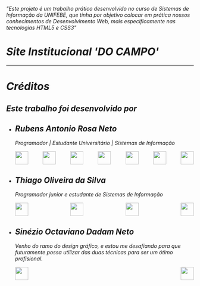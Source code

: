 <!--Apresentação-->
<p><i>"Este projeto é um trabalho prático desenvolvido no curso de Sistemas de Informação da UNIFEBE, que tinha por objetivo colocar em prática nossos conhecimentos de Desenvolvimento Web, mais especificamente nas tecnologias HTML5 e CSS3"</p>
<h1><strong>Site Institucional 'DO CAMPO'</strong></h1>
<hr>

<!--Integrantes-->
<h1>Créditos</h1>
<h2>Este trabalho foi desenvolvido por</h2>
<ul>
    <li>
        <h2 id="aluno1">Rubens Antonio Rosa Neto</h2>
        <p>Programador | Estudante Universitário | Sistemas de Informação</p>
        <div style="display:flex; justify-content: space-between;">
            <!--Github-->
            <a href="https://github.com/rubensantoniorosa2704" target="_blank"><img src="https://cdn3.iconfinder.com/data/icons/popular-services-brands/512/github-512.png" style="height:35px;"></a>
            <!--Linkedin-->
            <a href="https://www.linkedin.com/in/rubens-rosa-a927081b4/" target="_blank"><img src="https://static-00.iconduck.com/assets.00/linkedin-icon-2048x2048-ya5g47j2.png" style="height:35px;"></a>
            <!--Medium-->
            <a href="https://medium.com/@rubensrosaneto27" target="_blank"><img src="https://cdn-icons-png.flaticon.com/128/2504/2504925.png" style="height:35px;"></a>
            <!--Email-->
            <a href="mailto:rubensrosaneto27@gmail.com" target="_blank"><img src="https://cdn0.iconfinder.com/data/icons/apple-apps/100/Apple_Mail-512.png" style="height:35px;"></a>
            <!--Email Unifebe-->
            <a href="mailto:rubens.rosa@unifebe.edu.br" target="_blank"><img src="https://www.unifebe.edu.br/site/wp-content/uploads/unifebe.png" style="height:35px;"></a>
            <!--Instagram-->
            <a href="https://www.instagram.com/rubensrosa2704/" target="_blank"><img src="https://cdn-icons-png.flaticon.com/512/174/174855.png" style="height:35px;"></a>
            <!--WhatsApp-->
            <a href="https://wa.me/5548999654736" target="_blank"><img src="https://imagepng.org/wp-content/uploads/2017/08/whatsapp-icone-2.png" style="height:35px;"></a>
        </div>
    </li>
    <li>
        <h2 id="aluno2">Thiago Oliveira da Silva</h2>
        <p>Programador junior e estudante de Sistemas de Informação</p>
        <div style="display:flex; justify-content: space-between;">
            <!--Github-->
            <a href="https://github.com/Thiagox27" target="_blank"><img src="https://cdn3.iconfinder.com/data/icons/popular-services-brands/512/github-512.png" style="height:35px;"</a>
            <!--Linkedin-->
            <a href="https://www.linkedin.com/in/thiago-oliveira-da-silva-515184166/" target="_blank"><img src="https://static-00.iconduck.com/assets.00/linkedin-icon-2048x2048-ya5g47j2.png" style="height:35px;"></a>
            <!--Email Unifebe-->
            <a href="mailto:thiago@unifebe.edu.br" target="_blank"><img src="https://www.unifebe.edu.br/site/wp-content/uploads/unifebe.png" style="height:35px;"></a>
            <!--Email-->
            <a href="mailto:thiagoxoliveira23@gmail.com" target="_blank"><img src="https://cdn0.iconfinder.com/data/icons/apple-apps/100/Apple_Mail-512.png" style="height:35px;"></a>
        </div>
    </li>
    <li>
        <h2 id="aluno3">Sinézio Octaviano Dadam Neto</h2>
        <p>Venho do ramo do design gráfico, e estou me desafiando para que futuramente possa utilizar das duas técnicas para ser um ótimo profisional.</p>
        <div style="display:flex; justify-content: space-between;">
            <!--Github-->
            <a href="https://github.com/nezo-nezo" target="_blank"><img src="https://cdn3.iconfinder.com/data/icons/popular-services-brands/512/github-512.png" style="height:35px;"</a>
            <!--Email Unifebe-->
            <a href="mailto:sinezio.dadam@unifebe.edu.br" target="_blank"><img src="https://www.unifebe.edu.br/site/wp-content/uploads/unifebe.png" style="height:35px;"></a>
        </div>
    </li>
</ul>
